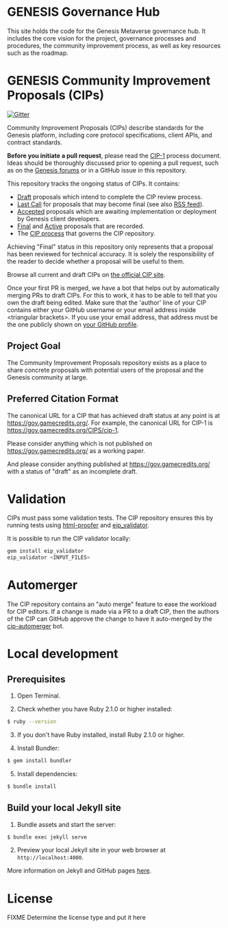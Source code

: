 # GENESIS Governance Hub

This site holds the code for the Genesis Metaverse governance hub. It includes the core vision for the project, governance processes and procedures, the community improvement process, as well as key resources such as the roadmap.

# GENESIS Community Improvement Proposals (CIPs)

[![Gitter](https://badges.gitter.im/Join%20Chat.svg)](https://gitter.im/FIXME/CIPs?utm_source=badge&utm_medium=badge&utm_campaign=pr-badge)

Community Improvement Proposals (CIPs) describe standards for the Genesis platform, including core protocol specifications, client APIs, and contract standards.

**Before you initiate a pull request**, please read the [CIP-1](https://gov.gamecredits.org/CIPS/cip-1) process document. Ideas should be thoroughly discussed prior to opening a pull request, such as on the [Genesis forums](https://FIXME.org) or in a GitHub issue in this repository.

This repository tracks the ongoing status of CIPs. It contains:

- [Draft](https://gov.gamecredits.org/all#draft) proposals which intend to complete the CIP review process.
- [Last Call](https://gov.gamecredits.org/all#last-call) for proposals that may become final (see also [RSS feed](https://gov.gamecredits.org/last-call.xml)).
- [Accepted](https://gov.gamecredits.org/all#accepted) proposals which are awaiting implementation or deployment by Genesis client developers.
- [Final](https://gov.gamecredits.org/all#final) and [Active](https://gov.gamecredits.org/all#active) proposals that are recorded.
- The [CIP process](./CIPS/cip-1.md#cip-work-flow) that governs the CIP repository.

Achieving "Final" status in this repository only represents that a proposal has been reviewed for technical accuracy. It is solely the responsibility of the reader to decide whether a proposal will be useful to them.

Browse all current and draft CIPs on [the official CIP site](https://gov.gamecredits.org/).

Once your first PR is merged, we have a bot that helps out by automatically merging PRs to draft CIPs. For this to work, it has to be able to tell that you own the draft being edited. Make sure that the 'author' line of your CIP contains either your GitHub username or your email address inside \<triangular brackets>. If you use your email address, that address must be the one publicly shown on [your GitHub profile](https://github.com/settings/profile).

## Project Goal

The Community Improvement Proposals repository exists as a place to share concrete proposals with potential users of the proposal and the Genesis community at large.

## Preferred Citation Format

The canonical URL for a CIP that has achieved draft status at any point is at https://gov.gamecredits.org/. For example, the canonical URL for CIP-1 is https://gov.gamecredits.org/CIPS/cip-1.

Please consider anything which is not published on https://gov.gamecredits.org/ as a working paper.

And please consider anything published at https://gov.gamecredits.org/ with a status of "draft" as an incomplete draft.

# Validation

CIPs must pass some validation tests.  The CIP repository ensures this by running tests using [html-proofer](https://rubygems.org/gems/html-proofer) and [eip_validator](https://rubygems.org/gems/eip_validator).

It is possible to run the CIP validator locally:
```sh
gem install eip_validator
eip_validator <INPUT_FILES>
```

# Automerger

The CIP repository contains an "auto merge" feature to ease the workload for CIP editors.  If a change is made via a PR to a draft CIP, then the authors of the CIP can GitHub approve the change to have it auto-merged by the [cip-automerger](https://github.com/FIXMEcip-automerger/automerger) bot.

# Local development

## Prerequisites

1. Open Terminal.

2. Check whether you have Ruby 2.1.0 or higher installed:

```sh
$ ruby --version
```

3. If you don't have Ruby installed, install Ruby 2.1.0 or higher.

4. Install Bundler:

```sh
$ gem install bundler
```

5. Install dependencies:

```sh
$ bundle install
```

## Build your local Jekyll site

1. Bundle assets and start the server:

```sh
$ bundle exec jekyll serve
```

2. Preview your local Jekyll site in your web browser at `http://localhost:4000`.

More information on Jekyll and GitHub pages [here](https://help.github.com/en/enterprise/2.14/user/articles/setting-up-your-github-pages-site-locally-with-jekyll).

# License

FIXME Determine the license type and put it here